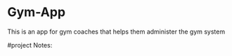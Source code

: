 # Gym-App
This is an app for gym coaches that helps them administer the gym system




#project Notes:
